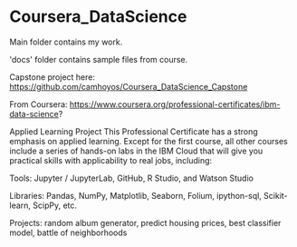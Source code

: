 # Coursera_DataScience

Main folder contains my work.

'docs' folder contains sample files from course.

Capstone project here: https://github.com/camhoyos/Coursera_DataScience_Capstone

From Coursera:
https://www.coursera.org/professional-certificates/ibm-data-science?

Applied Learning Project
This Professional Certificate has a strong emphasis on applied learning. Except for the first course, all other courses include a series of hands-on labs in the IBM Cloud that will give you practical skills with applicability to real jobs, including: 

Tools: Jupyter / JupyterLab, GitHub, R Studio, and Watson Studio 

Libraries: Pandas, NumPy, Matplotlib, Seaborn, Folium, ipython-sql, Scikit-learn, ScipPy, etc. 

Projects: random album generator, predict housing prices, best classifier model, battle of neighborhoods 

